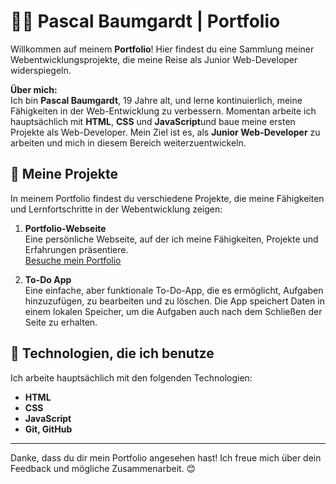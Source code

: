 # 👨‍💻 Pascal Baumgardt | Portfolio

Willkommen auf meinem **Portfolio**! Hier findest du eine Sammlung meiner Webentwicklungsprojekte, die meine Reise als Junior Web-Developer widerspiegeln. 

**Über mich:**  
Ich bin **Pascal Baumgardt**, 19 Jahre alt, und lerne kontinuierlich, meine Fähigkeiten in der Web-Entwicklung zu verbessern. Momentan arbeite ich hauptsächlich mit **HTML**, **CSS** und **JavaScript**und baue meine ersten Projekte als Web-Developer. Mein Ziel ist es, als **Junior Web-Developer** zu arbeiten und mich in diesem Bereich weiterzuentwickeln.

## 🚀 **Meine Projekte**

In meinem Portfolio findest du verschiedene Projekte, die meine Fähigkeiten und Lernfortschritte in der Webentwicklung zeigen:

1. **Portfolio-Webseite**  
   Eine persönliche Webseite, auf der ich meine Fähigkeiten, Projekte und Erfahrungen präsentiere.  
   [Besuche mein Portfolio](https://devpascalb.github.io/portfolio/)

2. **To-Do App**  
   Eine einfache, aber funktionale To-Do-App, die es ermöglicht, Aufgaben hinzuzufügen, zu bearbeiten und zu löschen. Die App speichert Daten in einem lokalen Speicher, um die Aufgaben auch nach dem Schließen der Seite zu erhalten.

## 🔧 **Technologien, die ich benutze**

Ich arbeite hauptsächlich mit den folgenden Technologien:

- **HTML**
- **CSS**
- **JavaScript**
- **Git, GitHub**

---

Danke, dass du dir mein Portfolio angesehen hast! Ich freue mich über dein Feedback und mögliche Zusammenarbeit. 😊
